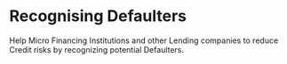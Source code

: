 # Recognising Defaulters
Help Micro Financing Institutions and other Lending companies to reduce Credit risks by recognizing potential Defaulters.
